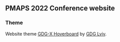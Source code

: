 ## PMAPS 2022 Conference website

### Theme
Website theme [GDG-X Hoverboard](https://github.com/gdg-x/hoverboard) by [GDG Lviv](https://www.meetup.com/GDG-Lviv/).

